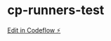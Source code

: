 # cp-runners-test

[Edit in Codeflow ⚡️](https://stackblitz.com/~/github.com/eyalor/cp-runners-test)